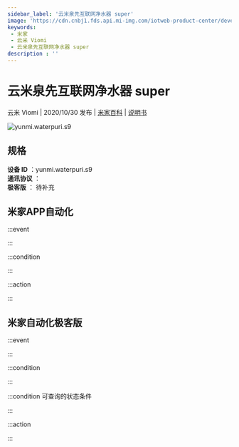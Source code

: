 ```yaml
---
sidebar_label: '云米泉先互联网净水器 super'
image: 'https://cdn.cnbj1.fds.api.mi-img.com/iotweb-product-center/developer_1594016687972rjmWsdx8.png?GalaxyAccessKeyId=AKVGLQWBOVIRQ3XLEW&Expires=9223372036854775807&Signature=821RauiK8qtx3Ojc5pR/YxUGRCw='
keywords: 
 - 米家
 - 云米 Viomi
 - 云米泉先互联网净水器 super
description : ''
---
```

# 云米泉先互联网净水器 super

云米 Viomi | 2020/10/30 发布 | [米家百科](https://home.mi.com/webapp/content/baike/product/index.html?model=yunmi.waterpuri.s9) | [说明书](https://home.mi.com/views/introduction.html?model=yunmi.waterpuri.s9&region=cn)

![yunmi.waterpuri.s9](https://cdn.cnbj1.fds.api.mi-img.com/iotweb-product-center/developer_1594016687972rjmWsdx8.png?GalaxyAccessKeyId=AKVGLQWBOVIRQ3XLEW&Expires=9223372036854775807&Signature=821RauiK8qtx3Ojc5pR/YxUGRCw=)

## 规格  
> 
**设备 ID** ：yunmi.waterpuri.s9  
**通讯协议** ：  
**极客版**  ： 待补充 


## 米家APP自动化  

:::event  

:::

:::condition  

:::

:::action   

:::

## 米家自动化极客版  

:::event  

:::

:::condition  

:::

:::condition 可查询的状态条件  

:::

:::action  

:::

        
